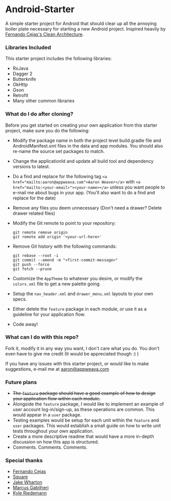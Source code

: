 # Android-Starter
A simple starter project for Android that should clear up all the annoying boiler plate necessary for starting a new Android project.
Inspired heavily by [Fernando Cejas's Clean Architecture](https://github.com/android10/Android-CleanArchitecture).


### Libraries Included

This starter project includes the following libraries:
 * RxJava
 * Dagger 2
 * Butterknife
 * OkHttp
 * Gson
 * Retrofit
 * Many other common libraries
 
### What do I do after cloning?

Before you get started on creating your own application from this starter project, make sure you do the following:
 * Modify the package name in both the project level build.gradle file and AndroidManifest.xml files in the data and app modules.
 You should also re-name the source set packages to match.
 * Change the applicationId and update all build tool and dependency versions to latest. 
 * Do a find and replace for the following tag `<a href="mailto:aaron@appweava.com">Aaron Weaver</a>` with 
 `<a href="mailto:<your-email>"><your-name></a>` unless you want people to e-mail me about bugs in your app.
 (You'll also want to do a find and replace for the date)
 * Remove any files you deem unnecessary (Don't need a drawer? Delete drawer related files)
 * Modify the Git remote to point to your repository:
 
    ```
    git remote remove origin
    git remote add origin '<your-url-here>'
    ```
 * Remove Git history with the following commands:
 
     ```
     git rebase --root -i
     git commit --amend -m "<first-commit-message>"
     git push --force
     git fetch --prune
     ```
     
 * Customize the `AppTheme` to whatever you desire, or modify the `colors.xml` file to get a new palette going.
 * Setup the `nav_header.xml` and `drawer_menu.xml` layouts to your own specs.
 * Either delete the `feature` package in each module, or use it as a guideline for your application flow.
 * Code away!
 
### What can I do with this repo?
 
Fork it, modify it in any way you want, I don't care what you do. 
You don't even have to give me credit (It would be appreciated though :) )

If you have any issues with this starter project, or would like to make suggestions, e-mail me at [aaron@appweava.com](mailto:aaron@appweava.com)

### Future plans

* ~~The `feature` package should have a good example of how to design your application flow within each module.~~
* Alongside the `feature` package, I would like to implement an example of user account log-in/sign-up, as these operations are common. This would appear in a `user` package.
* Testing examples would be setup for each unit within the `feature` and `user` packages. This would establish a small
  guide on how to write unit tests throughout your own application.
* Create a more descriptive readme that would have a more in-depth discussion on how this app is structured.
* Comments. Comments. Comments.

### Special thanks

* [Fernando Cejas](https://github.com/android10)
* [Square](https://github.com/square)
* [Jake Wharton](https://github.com/JakeWharton)
* [Marcus Gabilheri](https://github.com/fnk0)
* [Kyle Riedemann](https://github.com/kylealanr)
